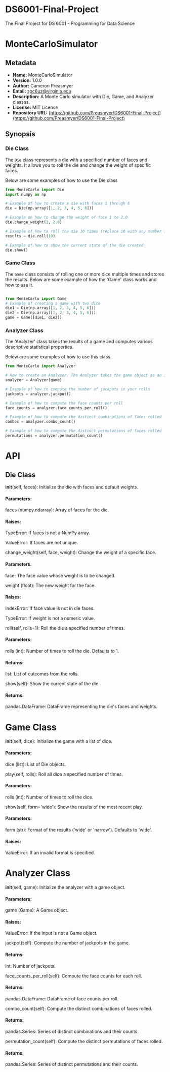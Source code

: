 # DS6001-Final-Project
The Final Project for DS 6001 - Programming for Data Science

# MonteCarloSimulator

## Metadata

- **Name:** MonteCarloSimulator
- **Version:** 1.0.0
- **Author:** Cameron Preasmyer
- **Email:** spc6uz@virginia.edu
- **Description:** A Monte Carlo simulator with Die, Game, and Analyzer classes.
- **License:** MIT License
- **Repository URL:** [https://github.com/Preasmyer/DS6001-Final-Project](https://github.com/Preasmyer/DS6001-Final-Project)

## Synopsis

### Die Class

The `Die` class represents a die with a specified number of faces and weights. It allows you to roll the die and change the weight of specific faces.

Below are some examples of how to use the Die class

```python
from MonteCarlo import Die
import numpy as np

# Example of how to create a die with faces 1 through 6
die = Die(np.array([1, 2, 3, 4, 5, 6]))

# Example on how to change the weight of face 1 to 2.0
die.change_weight(1, 2.0)

# Example of how to roll the die 10 times (replace 10 with any number for n rolls)
results = die.roll(10)

# Example of how to show the current state of the die created
die.show()
```

### Game Class 

The `Game` class consists of rolling one or more dice multiple times and stores the results. 
Below are some example of how the 'Game' class works and how to use it.
```python

from MonteCarlo import Game 
# Example of creating a game with two dice 
die1 = Die(np.array([1, 2, 3, 4, 5, 6]))
die2 = Die(np.array)[1, 2, 3, 4, 5, 6]))
game = Game([die1, die2])
```
### Analyzer Class

The 'Analyzer' class takes the results of a game and computes various descriptive statistical properties.

Below are some examples of how to use this class.

```python
from MonteCarlo import Analyzer

# How to create an Analyzer. The Analyzer takes the game object as an input.
analyzer = Analyzer(game)

# Example of how to compute the number of jackpots in your rolls
jackpots = analyzer.jackpot()

# Example of how to compute the face counts per roll
face_counts = analyzer.face_counts_per_roll()

# Example of how to compute the distinct combinations of faces rolled
combos = analyzer.combo_count()

# Example of how to compute the distinct permutations of faces rolled
permutations = analyzer.permutation_count()
```

# API

## Die Class

__init__(self, faces): Initialize the die with faces and default weights.

#### Parameters:

faces (numpy.ndarray): Array of faces for the die.

#### Raises:

TypeError: If faces is not a NumPy array.

ValueError: If faces are not unique.

change_weight(self, face, weight): Change the weight of a specific face.

#### Parameters:

face: The face value whose weight is to be changed.

weight (float): The new weight for the face.

#### Raises:

IndexError: If face value is not in die faces.

TypeError: If weight is not a numeric value.

roll(self, rolls=1): Roll the die a specified number of times.

#### Parameters:

rolls (int): Number of times to roll the die. Defaults to 1.

#### Returns:

list: List of outcomes from the rolls.

show(self): Show the current state of the die.

#### Returns:

pandas.DataFrame: DataFrame representing the die's faces and weights.

# Game Class
__init__(self, dice): Initialize the game with a list of dice.

#### Parameters:

dice (list): List of Die objects.

play(self, rolls): Roll all dice a specified number of times.

#### Parameters:

rolls (int): Number of times to roll the dice.

show(self, form='wide'): Show the results of the most recent play.

#### Parameters:

form (str): Format of the results ('wide' or 'narrow'). Defaults to 'wide'.

#### Raises:

ValueError: If an invalid format is specified.

# Analyzer Class
__init__(self, game): Initialize the analyzer with a game object.

#### Parameters:

game (Game): A Game object.

#### Raises:

ValueError: If the input is not a Game object.

jackpot(self): Compute the number of jackpots in the game.

#### Returns:

int: Number of jackpots.

face_counts_per_roll(self): Compute the face counts for each roll.

#### Returns:

pandas.DataFrame: DataFrame of face counts per roll.

combo_count(self): Compute the distinct combinations of faces rolled.

#### Returns:

pandas.Series: Series of distinct combinations and their counts.

permutation_count(self): Compute the distinct permutations of faces rolled.

#### Returns:

pandas.Series: Series of distinct permutations and their counts.
